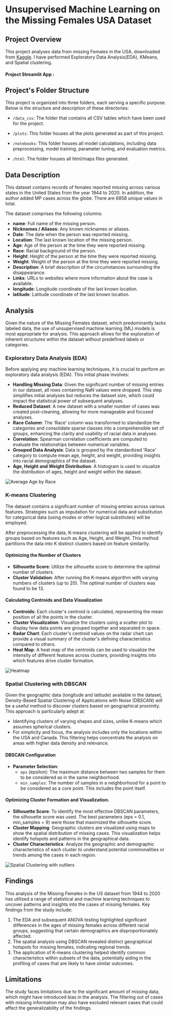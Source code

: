 # Unsupervised Machine Learning on the Missing Females USA Dataset


## Project Overview

This project analyses data from missing Females in the USA, downloaded from [Kaggle](https://www.kaggle.com/datasets/ahmedemadeldin/missing-females-in-us/data). I have performed Exploratory Data Analysis(EDA), KMeans, and Spatial clustering. 

#### Project Streamlit App : 

## Project's Folder Structure

This project is organized into three folders, each serving a specific purpose. Below is the structure and description of these directories:

- `/data_csv`: The folder that contains all CSV tables which have been used for the project.

- `/plots`: This folder houses all the plots generated as part of this project.

- `/notebooks`: This folder houses all model calculations, including data preprocessing, model training, parameter tuning, and evaluation metrics. 

- `/html`: The folder houses all html/maps files generated.
 
## Data Description

This dataset contains records of females reported missing across various states in the United States from the year 1944 to 2020. In addition, the author added MP cases across the globe. There are 6858 unique values in total. 

The dataset comprises the following columns:

- **name**: Full name of the missing person.
- **Nicknames / Aliases**: Any known nicknames or aliases.
- **Date**: The date when the person was reported missing.
- **Location**: The last known location of the missing person.
- **Age**: Age of the person at the time they were reported missing.
- **Race**: Racial background of the person.
- **Height**: Height of the person at the time they were reported missing.
- **Weight**: Weight of the person at the time they were reported missing.
- **Description**: A brief description of the circumstances surrounding the disappearance.
- **Links**: URLs to websites where more information about the case is available.
- **longitude**: Longitude coordinate of the last known location.
- **latitude**: Latitude coordinate of the last known location.

## Analysis 

Given the nature of the Missing Females dataset, which predominantly lacks labeled data, the use of unsupervised machine learning (ML) models is most appropriate for analysis. This approach allows for the exploration of inherent structures within the dataset without predefined labels or categories.

### Exploratory Data Analysis (EDA)

Before applying any machine learning techniques, it is crucial to perform an exploratory data analysis (EDA). This initial phase involves:

- **Handling Missing Data**: Given the significant number of missing entries in our dataset, all rows containing NaN values were dropped. This step simplifies initial analyses but reduces the dataset size, which could impact the statistical power of subsequent analyses.
- **Reduced Dataset**: A new dataset with a smaller number of cases was created post-cleaning, allowing for more manageable and focused analyses.
- **Race Column**: The 'Race' column was transformed to standardize the categories and consolidate sparse classes into a comprehensible set of groups, enhancing the clarity and usability of racial data in analyses.
- **Correlation**: Spearman correlation coefficients are computed to evaluate the relationships between numerical variables.
- **Grouped Data Analysis**: Data is grouped by the standardized 'Race' category to compute mean age, height, and weight, providing insights into racial demographics of the dataset.
- **Age, Height and Weight Distribution**: A histogram is used to visualize the distribution of ages, height and weight within the dataset.

![Average Age by Race](plots/avg_age_by_race.png)

### K-means Clustering

The dataset contains a significant number of missing entries across various features. Strategies such as imputation for numerical data and substitution for categorical data (using modes or other logical substitutes) will be employed.

After preprocessing the data, K-means clustering will be applied to identify groups based on features such as Age, Height, and Weight. This method partitions the data into K distinct clusters based on feature similarity. 

#### Optimizing the Number of Clusters

- **Silhouette Score**: Utilize the silhouette score to determine the optimal number of clusters.
- **Cluster Validation**: After running the K-means algorithm with varying numbers of clusters (up to 20). The optimal number of clusters was found to be 13.

#### Calculating Centroids and Data Visualization

- **Centroids**: Each cluster's centroid is calculated, representing the mean position of all the points in the cluster.
- **Cluster Visualization**: Visualize the clusters using a scatter plot to display how data points are grouped together and separated in space.
- **Radar Chart**: Each cluster's centroid values on the radar chart can provide a visual summary of the cluster's defining characteristics compared to others.
- **Heat Map**: A heat map of the centroids can be used to visualize the intensity of different features across clusters, providing insights into which features drive cluster formation.


![Heatmap](plots/clusters_heatmap.png)

### Spatial Clustering with DBSCAN

Given the geographic data (longitude and latitude) available in the dataset, Density-Based Spatial Clustering of Applications with Noise (DBSCAN) will be a useful method to discover clusters based on geographical proximity. This approach is particularly adept at:
- Identifying clusters of varying shapes and sizes, unlike K-means which assumes spherical clusters.
- For simplicity and focus, the analysis includes only the locations within the USA and Canada. This filtering helps concentrate the analysis on areas with higher data density and relevance. 

#### DBSCAN Configuration

- **Parameter Selection**:
  - `eps` (epsilon): The maximum distance between two samples for them to be considered as in the same neighborhood.
  - `min_samples`: The number of samples in a neighborhood for a point to be considered as a core point. This includes the point itself.


#### Optimizing Cluster Formation and Visualization.

- **Silhouette Score**: To identify the most effective DBSCAN parameters, the silhouette score was used. The best parameters (eps = 0.1, min_samples = 9) were those that maximized the silhouette score.
- **Cluster Mapping**: Geographic clusters are visualized using maps to show the spatial distribution of missing cases. This visualization helps identify hotspots and patterns in the geographical data.
- **Cluster Characteristics**: Analyze the geographic and demographic characteristics of each cluster to understand potential commonalities or trends among the cases in each region.


![Spatial Clustering with outliers](/plots/screenshoot_map.png)


## Findings

This analysis of the Missing Females in the US dataset from 1944 to 2020 has utilized a range of statistical and machine learning techniques to uncover patterns and insights into the cases of missing females. Key findings from the study include:

1. The EDA and subsequent ANOVA testing highlighted significant differences in the ages of missing females across different racial groups, suggesting that certain demographics are disproportionately affected.
2. The spatial analysis using DBSCAN revealed distinct geographical hotspots for missing females, indicating regional trends.
3. The application of K-means clustering helped identify common characteristics within subsets of the data, potentially aiding in the profiling of cases that are likely to have similar outcomes.

## Limitations

The study faces limitations due to the significant amount of missing data, which might have introduced bias in the analysis. The filtering out of cases with missing information may also have excluded relevant cases that could affect the generalizability of the findings.
